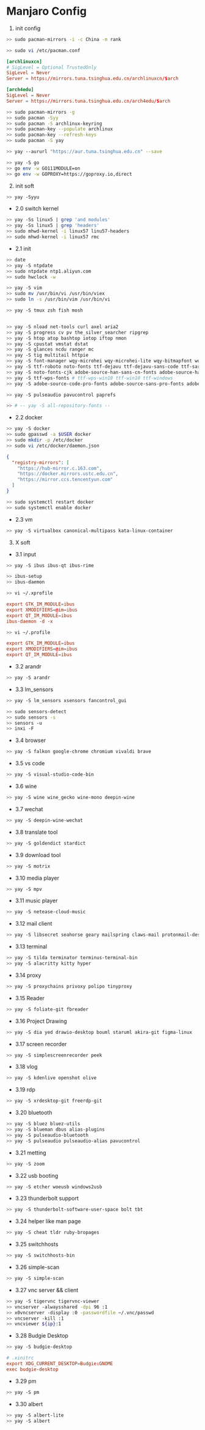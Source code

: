 # Manjaro Config

1. init config

```bash
>> sudo pacman-mirrors -i -c China -m rank
```

```bash
>> sudo vi /etc/pacman.conf

```

```conf
[archlinuxcn]
# SigLevel = Optional TrustedOnly
SigLevel = Never
Server = https://mirrors.tuna.tsinghua.edu.cn/archlinuxcn/$arch

[arch4edu]
SigLevel = Never
Server = https://mirrors.tuna.tsinghua.edu.cn/arch4edu/$arch
```

```bash
>> sudo pacman-mirrors -g
>> sudo pacman -Syy
>> sudo pacman -S archlinux-keyring
>> sudo pacman-key --populate archlinux
>> sudo pacman-key --refresh-keys
>> sudo pacman -S yay
```

```bash
>> yay --aururl "https://aur.tuna.tsinghua.edu.cn" --save
```

```bash
>> yay -S go
>> go env -w GO111MODULE=on
>> go env -w GOPROXY=https://goproxy.io,direct
```

2. init soft

```bash
>> yay -Syyu
```

- 2.0 switch kernel

```bash
>> yay -Ss linux5 | grep 'and modules'
>> yay -Ss linux5 | grep 'headers'
>> sudo mhwd-kernel -i linux57 linu57-headers
>> sudo mhwd-kernel -i linux57 rmc
```

- 2.1 init

```bash
>> date
>> yay -S ntpdate
>> sudo ntpdate ntp1.aliyun.com
>> sudo hwclock -w
```

```bash
>> yay -S vim
>> sudo mv /usr/bin/vi /usr/bin/viex
>> sudo ln -s /usr/bin/vim /usr/bin/vi
```

```bash
>> yay -S tmux zsh fish mosh


>> yay -S nload net-tools curl axel aria2
>> yay -S progress cv pv the_silver_searcher ripgrep
>> yay -S htop atop bashtop iotop iftop nmon
>> yay -S cpustat vmstat dstat
>> yay -S glances ncdu ranger mc 
>> yay -S tig multitail httpie
>> yay -S font-manager wqy-microhei wqy-microhei-lite wqy-bitmapfont wqy-zenhei
>> yay -S ttf-roboto noto-fonts ttf-dejavu ttf-dejavu-sans-code ttf-sarasa-gothic
>> yay -S noto-fonts-cjk adobe-source-han-sans-cn-fonts adobe-source-han-serif-cn-fonts
>> yay -S ttf-wps-fonts # ttf-wps-win10 ttf-win10 ttf-windows 
>> yay -S adobe-source-code-pro-fonts adobe-source-sans-pro-fonts adobe-source-serif-pro-fonts

>> yay -S pulseaudio pavucontrol paprefs

>> # -- yay -S all-repository-fonts --
```

- 2.2 docker

```bash
>> yay -S docker
>> sudo gpasswd -a $USER docker
>> sudo mkdir -p /etc/docker
>> sudo vi /etc/docker/daemon.json
```

```json
{
  "registry-mirrors": [
    "https://hub-mirror.c.163.com",
    "https://docker.mirrors.ustc.edu.cn",
    "https://mirror.ccs.tencentyun.com"
  ]
}
```

```bash
>> sudo systemctl restart docker
>> sudo systemctl enable docker
```

- 2.3 vm

```bash
>> yay -S virtualbox canonical-multipass kata-linux-container
```

3. X soft

- 3.1 input

```bash
>> yay -S ibus ibus-qt ibus-rime
```

```bash
>> ibus-setup
>> ibus-daemon
```

```bash
>> vi ~/.xprofile

```

```conf
export GTK_IM_MODULE=ibus
export XMODIFIERS=@im=ibus
export QT_IM_MODULE=ibus
ibus-daemon -d -x
```

```bash
>> vi ~/.profile
```

```conf
export GTK_IM_MODULE=ibus
export XMODIFIERS=@im=ibus
export QT_IM_MODULE=ibus
```

- 3.2 arandr

```bash
>> yay -S arandr
```

- 3.3 lm_sensors

```bash
>> yay -S lm_sensors xsensors fancontrol_gui
```

```bash
>> sudo sensors-detect
>> sudo sensors -s
>> sensors -u
>> inxi -F
```

- 3.4 browser

```bash
>> yay -S falkon google-chrome chromium vivaldi brave
```

- 3.5 vs code

```bash
>> yay -S visual-studio-code-bin
```

- 3.6 wine

```bash
>> yay -S wine wine_gecko wine-mono deepin-wine
```

- 3.7 wechat

```bash
>> yay -S deepin-wine-wechat
```

- 3.8 translate tool

```bash
>> yay -S goldendict stardict
```

- 3.9 download tool

```bash
>> yay -S motrix
```

- 3.10 media player

```bash
>> yay -S mpv
```

- 3.11 music player

```bash
>> yay -S netease-cloud-music
```

- 3.12 mail client

```bash
>> yay -S libsecret seahorse geary mailspring claws-mail protonmail-desktop
```

- 3.13 terminal

```bash
>> yay -S tilda terminator terminus-terminal-bin
>> yay -S alacritty kitty hyper
```

- 3.14 proxy

```bash
>> yay -S proxychains privoxy polipo tinyproxy
```

- 3.15 Reader

```bash
>> yay -S foliate-git fbreader
```

- 3.16 Project Drawing

```bash
>> yay -S dia yed drawio-desktop bouml staruml akira-git figma-linux
```

- 3.17 screen recorder

```bash
>> yay -S simplescreenrecorder peek
```

- 3.18 vlog

```bash
>> yay -S kdenlive openshot olive 
```

- 3.19 rdp

```bash
>> yay -S xrdesktop-git freerdp-git
```

- 3.20 bluetooth

```bash
>> yay -S bluez bluez-utils
>> yay -S blueman dbus alias-plugins
>> yay -S pulseaudio-bluetooth
>> yay -S pulseaudio pulseaudio-alias pavucontrol
```

- 3.21 metting

```bash
>> yay -S zoom
```

- 3.22 usb booting

```bash
>> yay -S etcher woeusb windows2usb
```

- 3.23 thunderbolt support

```bash
>> yay -S thunderbolt-software-user-space bolt tbt
```

- 3.24 helper like man page

```bash
>> yay -S cheat tldr ruby-bropages
```

- 3.25 switchhosts

```bash
>> yay -S switchhosts-bin
```

- 3.26 simple-scan

```bash
>> yay -S simple-scan
```

- 3.27 vnc server && client

```bash
>> yay -S tigervnc tigervnc-viewer
>> vncserver -alwaysshared -dpi 96 :1
>> x0vncserver -display :0 -passwordfile ~/.vnc/passwd
>> vncserver -kill :1
>> vncviewer ${ip}:1
```

- 3.28 Budgie Desktop

```bash
>> yay -S budgie-desktop
```

```conf
# .xinitrc
export XDG_CURRENT_DESKTOP=Budgie:GNOME
exec budgie-desktop
```

- 3.29 pm

```bash
>> yay -S pm
```

- 3.30 albert

```bash
>> yay -S albert-lite
>> yay -S albert
```
